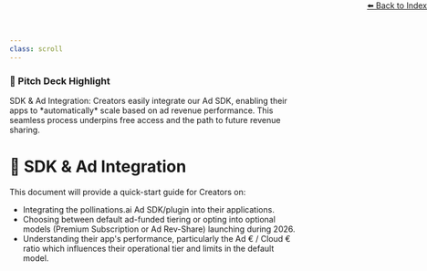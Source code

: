 ```yaml
---
class: scroll
---
```


<div style="text-align: right; position: absolute; top: 0; right: 0;">
<a href="/13">⬅️ Back to Index</a>
</div>

<div class="bg-orange-100 p-4 rounded-lg border-l-4 border-orange-500 mb-6">
  <h3 class="text-lg font-bold text-orange-800">🌟 Pitch Deck Highlight</h3>
  <p class="text-orange-800">SDK & Ad Integration: Creators easily integrate our Ad SDK, enabling their apps to *automatically* scale based on ad revenue performance. This seamless process underpins free access and the path to future revenue sharing.</p>
</div>

# 🔌 **SDK & Ad Integration**

This document will provide a quick-start guide for Creators on:

*   Integrating the pollinations.ai Ad SDK/plugin into their applications.
*   Choosing between default ad-funded tiering or opting into optional models (Premium Subscription or Ad Rev-Share) launching during 2026.
*   Understanding their app's performance, particularly the Ad € / Cloud € ratio which influences their operational tier and limits in the default model. 